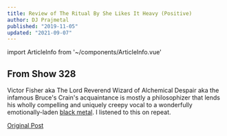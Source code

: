 ```yaml
---
title: Review of The Ritual By She Likes It Heavy (Positive)
author: DJ Prajmetal
published: "2019-11-05"
updated: "2021-09-07"
---
```


import ArticleInfo from '~/components/ArticleInfo.vue'

<ArticleInfo :articleData="$frontmatter" />

## From Show 328

<g-image src="~/assets/she-likes-it-heavy.jpg" alt="She Likes It Heavy" width="500" />

Victor Fisher aka The Lord Reverend Wizard of Alchemical Despair aka the infamous Bruce's Crain's acquaintance is mostly a philosophizer that lends his wholly compelling and uniquely creepy vocal to a wonderfully emotionally-laden [black metal](/the-ritual). I listened to this on repeat.

[Original Post](http://reject.libsyn.com/she-likes-it-heavy_show-328_110519)
